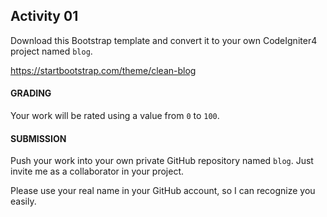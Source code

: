 ## Activity 01

Download this Bootstrap template and convert it to your own CodeIgniter4 project named `blog`.

<https://startbootstrap.com/theme/clean-blog>

#### GRADING
Your work will be rated using a value from `0` to `100`.

#### SUBMISSION
Push your work into your own private GitHub repository named `blog`. Just invite me as a collaborator in your project.

Please use your real name in your GitHub account, so I can recognize you easily.

